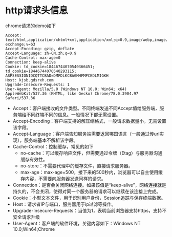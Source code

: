 # http请求头信息

chrome请求的demo如下

```
Accept: text/html,application/xhtml+xml,application/xml;q=0.9,image/webp,image/apng,*/*;q=0.8,application/signed-exchange;v=b3
Accept-Encoding: gzip, deflate
Accept-Language: zh-CN,zh;q=0.9
Cache-Control: max-age=0
Connection: keep-alive
Cookie: td_cookie=18446744070540366451; td_cookie=18446744070540293115; ASPSESSIONIDCQTTCBAD=DMFDLKCBAGMHFMPCEDLMIGKH
Host: kjsb.gdsrxh.com
Upgrade-Insecure-Requests: 1
User-Agent: Mozilla/5.0 (Windows NT 10.0; Win64; x64) AppleWebKit/537.36 (KHTML, like Gecko) Chrome/78.0.3904.97 Safari/537.36
```

- Accept：客户端接收的文件类型。不同终端发送不同Accept值给服务端，服务端给不同终端不同的信息。一般情况下都无需设置。
- Accept-Encoding：客户端支持的解压缩格式，一般请求数据量小，无需设置该字段。
- Accept-Language：客户端告知服务端需要返回哪国语言（一般通过传url实现），服务端基本不解析该字段。
- Cache-Control：控制缓存，常见的如下
  - no-cache：可以缓存响应文件，但需要通过令牌（Etag）与服务器沟通缓存有效性。
  - no-store：不需要代理中的缓存文件，直接请求服务器。
  - max-age：max-age=500，接下来的500秒内，浏览器可以自主使用缓存内容，不需要向服务器发送同样的请求。
- Connection：是否会关闭网络连接。如果该值是“keep-alive”，网络连接就是持久的，不会关闭，使得对同一个服务器的请求可以继续在该连接上完成。
- Cookie：小型文本文件，用于识别用户身份，Session追踪与保存终端数据。
- Host：请求者IP与端口，服务器用于ip过滤等操作。
- Upgrade-Insecure-Requests：当值为1，表明当前浏览器支持https，支持不安全请求升级
- User-Agent：客户端的软件环境，关键内容如下：Windows NT 10.0;Win64;Chrome

